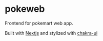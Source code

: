 # pokeweb

Frontend for pokemart web app. 

Built with [Nextjs](https://nextjs.org/) and stylized with [chakra-ui](https://github.com/chakra-ui/chakra-ui)
